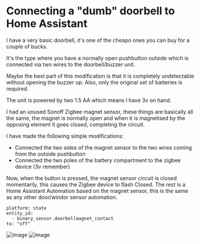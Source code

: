 # Connecting a "dumb" doorbell to Home Assistant
I have a very basic doorbell, it's one of the cheapo ones you can buy for a couple of bucks.

It's the type where you have a normally open pushbutton outside which is connected via two wires to the doorbell/buzzer unit.

Maybe the best part of this modification is that it is completely undetectable without opening the buzzer up.
Also, only the original set of batteries is required.

The unit is powered by two 1.5 AA which means I have 3v on hand.

I had an unused Sonoff Zigbee magnet sensor, these things are basically all the same, the magnet is normally open and when it is magnetised by the opposing element it goes closed, completing the circuit.

I have made the following simple modifications:

* Connected the two sides of the magnet sensor to the two wires coming from the outside pushbutton
* Connected the two poles of the battery compartment to the zigbee device (3v remember)

Now, when the button is pressed, the magnet sensor circuit is closed momentarily, this causes the Zigbee device to flash Closed.
The rest is a Home Assistant Automation based on the magnet sensor, this is the same as any other door/windor sensor automation.

```
platform: state
entity_id:
  - binary_sensor.doorbellmagnet_contact
to: "off"
```

![image](https://user-images.githubusercontent.com/10833368/235573560-204f5086-5732-4723-ae91-0f699e9bb928.png)
![image](https://user-images.githubusercontent.com/10833368/235573598-2f80bf10-879d-40e0-8a4b-5737bc9214ca.png)
